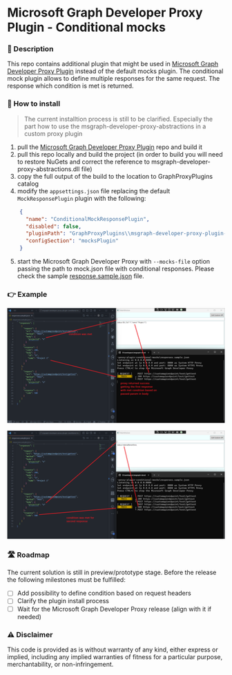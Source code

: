 ﻿# Microsoft Graph Developer Proxy Plugin - Conditional mocks

### 📝 Description

This repo contains additional plugin that might be used in [Microsoft Graph Developer Proxy Plugin](https://github.com/microsoftgraph/msgraph-developer-proxy) instead of the default mocks plugin.
The conditional mock plugin allows to define multiple responses for the same request. The response which condition is met is returned.

### 🚀 How to install

> The current installtion process is still to be clarified. Especially the part how to use the msgraph-developer-proxy-abstractions in a custom proxy plugin

1. pull the [Microsoft Graph Developer Proxy Plugin](https://github.com/microsoftgraph/msgraph-developer-proxy) repo and build it
2. pull this repo locally and build the project (in order to build you will need to restore NuGets and correct the reference to msgraph-developer-proxy-abstractions.dll file)
3. copy the full output of the build to the location to GraphProxyPlugins catalog
4. modify the `appsettings.json` file replacing the default `MockResponsePlugin` plugin with the following:

```json
    {
      "name": "ConditionalMockResponsePlugin",
      "disabled": false,
      "pluginPath": "GraphProxyPlugins\\msgraph-developer-proxy-plugin-conditional-mocks.dll",
      "configSection": "mocksPlugin"
    }
```

5. start the Microsoft Graph Developer Proxy with `--mocks-file` option passing the path to mock.json file with conditional responses. Please check the sample [response.sample.json](/responses.sample.json) file. 

### 👉 Example

![Example of success response based on met condition](/assets/example1.png)

![Example of failure response based on met condition](/assets/example2.png)

### 🛣️ Roadmap

The current solution is still in preview/prototype stage. Before the release the following milestones must be fulfilled:

- [ ] Add possibility to define condition based on request headers
- [ ] Clarify the plugin install process
- [ ] Wait for the Microsoft Graph Developer Proxy release (align with it if needed)

### ⚠ Disclaimer

This code is provided as is without warranty of any kind, either express or implied, including any implied warranties of fitness for a particular purpose, merchantability, or non-infringement.